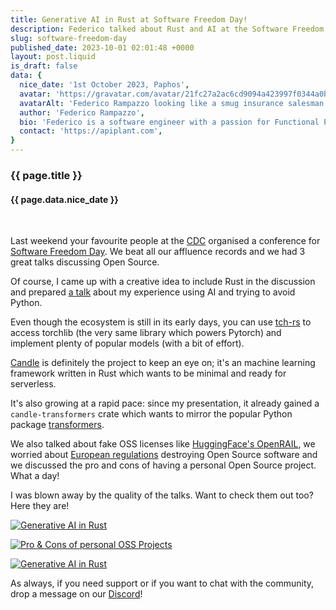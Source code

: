 ```yaml
---
title: Generative AI in Rust at Software Freedom Day!
description: Federico talked about Rust and AI at the Software Freedom Day
slug: software-freedom-day
published_date: 2023-10-01 02:01:48 +0000
layout: post.liquid
is_draft: false
data: {
  nice_date: '1st October 2023, Paphos',
  avatar: 'https://gravatar.com/avatar/21fc27a2ac6cd9094a423997f0344a0b?s=256',
  avatarAlt: 'Federico Rampazzo looking like a smug insurance salesman',
  author: 'Federico Rampazzo',
  bio: 'Federico is a software engineer with a passion for Functional Programming, Category Theory and Strongly Typed languages.',
  contact: 'https://apiplant.com',
}
---
```


<hgroup>

### {{ page.title }}

#### {{ page.data.nice_date }}

</hgroup>

&nbsp;

Last weekend your favourite people at the [CDC](https://cdc.cy) organised a conference for [Software Freedom Day](https://wiki.softwarefreedomday.org/2023/Cyprus/Paphos/CDC). We beat all our affluence records and we had 3 great talks discussing Open Source.

Of course, I came up with a creative idea to include Rust in the discussion and prepared [a talk](https://cyprusrust.github.io/generative-ai-slides) about my experience using AI and trying to avoid Python.

Even though the ecosystem is still in its early days, you can use [tch-rs](https://github.com/LaurentMazare/tch-rs) to access torchlib (the very same library which powers Pytorch) and implement plenty of popular models (with a bit of effort).

[Candle](https://github.com/huggingface/candle) is definitely the project to keep an eye on; it's an machine learning framework written in Rust which wants to be minimal and ready for serverless.

It's also growing at a rapid pace: since my presentation, it already gained a `candle-transformers` crate which wants to mirror the popular Python package [transformers](https://github.com/huggingface/transformers).

We also talked about fake OSS licenses like [HuggingFace's OpenRAIL](https://huggingface.co/blog/open_rail), we worried about [European regulations](https://digital-strategy.ec.europa.eu/en/policies/cyber-resilience-act) destroying Open Source software and we discussed the pro and cons of having a personal Open Source project. What a day!

I was blown away by the quality of the talks.
Want to check them out too? Here they are!

[![Generative AI in Rust](http://i3.ytimg.com/vi/m-2-0a1W2kc/hqdefault.jpg)](https://www.youtube.com/watch?v=m-2-0a1W2kc&list=PLmam5HsEG8IhuTli5mf93Wwb6ijYsayA7)

[![Pro & Cons of personal OSS Projects](http://i3.ytimg.com/vi/LCFX4XaUAAU/hqdefault.jpg)](https://www.youtube.com/watch?v=LCFX4XaUAAU&list=PLmam5HsEG8IhuTli5mf93Wwb6ijYsayA7&index=2)

[![Generative AI in Rust](http://i3.ytimg.com/vi/gZYtEGBp1VA/hqdefault.jpg)](https://www.youtube.com/watch?v=gZYtEGBp1VA&list=PLmam5HsEG8IhuTli5mf93Wwb6ijYsayA7&index=3)

As always, if you need support or if you want to chat with the community, drop a message on our [Discord](https://discord.gg/3xKSyZM4mB)!